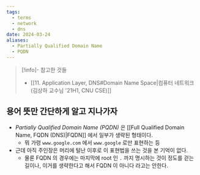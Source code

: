 ```yaml
---
tags:
  - terms
  - network
  - dns
date: 2024-03-24
aliases:
  - Partially Qualified Domain Name
  - PQDN
---
```

> [!info]- 참고한 것들
> - [[11. Application Layer, DNS#Domain Name Space|컴퓨터 네트워크 (김상하 교수님 '21H1, CNU CSE)]]

## 용어 뜻만 간단하게 알고 지나가자

- *Partially Qualified Domain Name (PQDN)* 은 [[Full Qualified Domain Name, FQDN (DNS)|FQDN]] 에서 일부가 생략된 형태이다.
	- 뭐 가령 `www.google.com` 에서 `www.google` 로만 표현하는 등
- 근데 아직 주인장은 머리에 털난 이후로 이 표현법을 쓰는 것을 본 기억이 없다.
	- 물론 FQDN 의 경우에는 마지막에 root 인 `.` 까지 명시하는 것이 정도를 걷는 길이나, 이거를 생략한다고 해서 FQDN 이 아니다 라고는 안한다.
